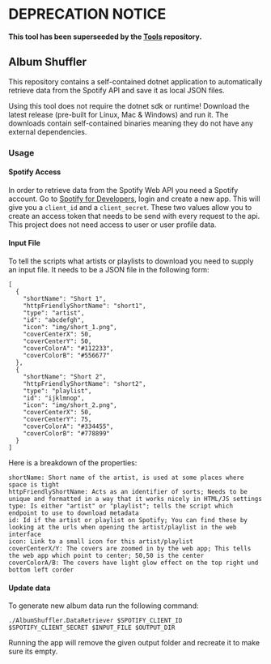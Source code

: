 # DEPRECATION NOTICE
**This tool has been superseeded by the [Tools](https://github.com/AlbumShuffler/Tools) repository.**

## Album Shuffler
This repository contains a self-contained dotnet application to automatically retrieve data from the Spotify API and save it as local JSON files.

Using this tool does not require the dotnet sdk or runtime! Download the latest release (pre-built for Linux, Mac & Windows) and run it. The downloads contain self-contained binaries meaning they do not have any external dependencies.

### Usage

#### Spotify Access
In order to retrieve data from the Spotify Web API you need a Spotify account. Go to [Spotify for Developers](https://developer.spotify.com/), login and create a new app. This will give you a `client_id` and a `client_secret`. These two values allow you to create an access token that needs to be send with every request to the api. This project does not need access to user or user profile data.

#### Input File
To tell the scripts what artists or playlists to download you need to supply an input file. It needs to be a JSON file in the following form:
```
[
  {
    "shortName": "Short 1",
    "httpFriendlyShortName": "short1",
    "type": "artist",
    "id": "abcdefgh",
    "icon": "img/short_1.png",
    "coverCenterX": 50,
    "coverCenterY": 50,
    "coverColorA": "#112233",
    "coverColorB": "#556677"
  },
  {
    "shortName": "Short 2",
    "httpFriendlyShortName": "short2",
    "type": "playlist",
    "id": "ijklmnop",
    "icon": "img/short_2.png",
    "coverCenterX": 50,
    "coverCenterY": 75,
    "coverColorA": "#334455",
    "coverColorB": "#778899"
  }
]
```
Here is a breakdown of the properties:
```
shortName: Short name of the artist, is used at some places where space is tight
httpFriendlyShortName: Acts as an identifier of sorts; Needs to be unique and formatted in a way that it works nicely in HTML/JS settings
type: Is either "artist" or "playlist"; tells the script which endpoint to use to download metadata
id: Id if the artist or playlist on Spotify; You can find these by looking at the urls when opening the artist/playlist in the web interface
icon: Link to a small icon for this artist/playlist
coverCenterX/Y: The covers are zoomed in by the web app; This tells the web app which point to center; 50,50 is the center
coverColorA/B: The covers have light glow effect on the top right und bottom left corder
```

#### Update data
To generate new album data run the following command:
```
./AlbumShuffler.DataRetriever $SPOTIFY_CLIENT_ID $SPOTIFY_CLIENT_SECRET $INPUT_FILE $OUTPUT_DIR
```
Running the app will remove the given output folder and recreate it to make sure its empty.
